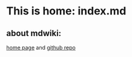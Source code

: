 # This is home: index.md

## about mdwiki:
[home page](http://dynalon.github.io/mdwiki) and [github repo](http://github.com/Dynalon/mdwiki)
